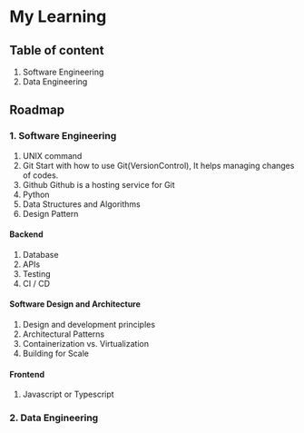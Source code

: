 # My Learning


## Table of content

1. Software Engineering
2. Data Engineering


## Roadmap
### 1.  Software Engineering
1. UNIX command
2. Git Start with how to use Git(VersionControl), It helps managing changes of codes.
3. Github Github is a hosting service for Git
4. Python
5. Data Structures and Algorithms
6. Design Pattern


#### Backend

1. Database
2. APIs
3. Testing
4. CI / CD


#### Software Design and Architecture
1. Design and development principles
5. Architectural Patterns
6. Containerization vs. Virtualization
7. Building for Scale


#### Frontend

1. Javascript or Typescript

### 2. Data Engineering